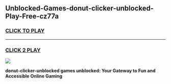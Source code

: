 
## Unblocked-Games-donut-clicker-unblocked-Play-Free-cz77a
<h3>
<a href="https://premium76.site?title=donut-clicker-unblocked&ref=20M">CLICK TO PLAY</a></h3>
<hr>

<h3>
<a href="https://premium76.site?title=donut-clicker-unblocked&ref=20M">CLICK 2 PLAY</a>
  
</h3>

<a href="https://premium76.site?title=donut-clicker-unblocked&ref=19M"><img src="https://clearcache.store/games.png"></a>


**donut-clicker-unblocked games unblocked: Your Gateway to Fun and Accessible Online Gaming**
